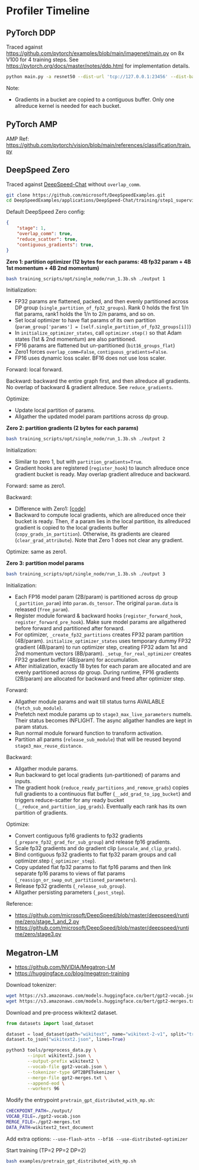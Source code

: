 # Profiler Timeline

## PyTorch DDP

Traced against https://github.com/pytorch/examples/blob/main/imagenet/main.py on 8x V100 for 4 training steps. See https://pytorch.org/docs/master/notes/ddp.html for implementation details.
```sh
python main.py -a resnet50 --dist-url 'tcp://127.0.0.1:23456' --dist-backend 'nccl' --multiprocessing-distributed --world-size 1 --rank 0 --dummy
```

Note:
* Gradients in a bucket are copied to a contiguous buffer. Only one allreduce kernel is needed for each bucket.

## PyTorch AMP

AMP Ref: https://github.com/pytorch/vision/blob/main/references/classification/train.py

## DeepSpeed Zero

Traced against [DeepSpeed-Chat](https://github.com/microsoft/DeepSpeedExamples/tree/master/applications/DeepSpeed-Chat) without `overlap_comm`.
```sh
git clone https://github.com/microsoft/DeepSpeedExamples.git
cd DeepSpeedExamples/applications/DeepSpeed-Chat/training/step1_supervised_finetuning
```

Default DeepSpeed Zero config:
```json
{
    "stage": 1,
    "overlap_comm": true,
    "reduce_scatter": true,
    "contiguous_gradients": true,
}
```

**Zero 1: partition optimizer (12 bytes for each params: 4B fp32 param + 4B 1st momentum + 4B 2nd momentum)**
```sh
bash training_scripts/opt/single_node/run_1.3b.sh ./output 1
```

Initialization:
* FP32 params are flattened, packed, and then evenly partitioned across DP group (`single_partition_of_fp32_groups`). Rank 0 holds the first 1/n flat params, rank1 holds the 1/n to 2/n params, and so on.
* Set local optimizer to have flat params of its own partition (`param_group['params'] = [self.single_partition_of_fp32_groups[i]]`)
* In `initialize_optimizer_states`, call `optimizer.step()` so that Adam states (1st & 2nd momentum) are also partitioned.
* FP16 params are flattened but un-partitioned (`bit16_groups_flat`)
* Zero1 forces `overlap_comm=False`, `contiguous_gradients=False`. 
* FP16 uses dynamic loss scaler. BF16 does not use loss scaler.

Forward: local forward.

Backward: backward the entire graph first, and then allreduce all gradients. No overlap of backward & gradient allreduce. See `reduce_gradients`.

Optimize:
* Update local partition of params.
* Allgather the updated model param partitions across dp group.

**Zero 2: partition gradients (2 bytes for each params)**
```sh
bash training_scripts/opt/single_node/run_1.3b.sh ./output 2
```

Initialization:
* Similar to zero 1, but with `partition_gradients=True`.
* Gradient hooks are registered (`register_hook`) to launch allreduce once gradient bucket is ready. May overlap gradient allreduce and backward.

Forward: same as zero1.

Backward:
* Difference with Zero1: [[code]](https://github.com/microsoft/DeepSpeed/blob/c37fe9cbfb8bc10c8dd6ccd8cac9b34ded218990/deepspeed/runtime/zero/stage_1_and_2.py#L1353-L1367)
* Backward to compute local gradients, which are allreduced once their bucket is ready. Then, if a param lies in the local partition, its allreduced gradient is copied to the local gradients buffer (`copy_grads_in_partition`). Otherwise, its gradients are cleared (`clear_grad_attribute`). Note that Zero 1 does not clear any gradient.

Optimize: same as zero1.

**Zero 3: partition model params**
```sh
bash training_scripts/opt/single_node/run_1.3b.sh ./output 3
```

Initialization:
* Each FP16 model param (2B/param) is partitioned across dp group (`_partition_param`) into `param.ds_tensor`. The original `param.data` is released (`free_param`).
* Register module forward & backward hooks (`register_forward_hook`, `register_forward_pre_hook`). Make sure model params are allgathered before forward and partitioned after forward.
* For optimizer, `_create_fp32_partitions` creates FP32 param partition (4B/param). `initialize_optimizer_states` uses temporary dummy FP32 gradient (4B/param) to run optimizer step, creating FP32 adam 1st and 2nd momentum vectors (8B/param). `_setup_for_real_optimizer` creates FP32 gradient buffer (4B/param) for accumulation.
* After initialization, exactly 18 bytes for each param are allocated and are evenly partitioned across dp group. During runtime, FP16 gradients (2B/param) are allocated for backward and freed after optimizer step.

Forward:
* Allgather module params and wait till status turns AVAILABLE (`fetch_sub_module`).
* Prefetch next module params up to `stage3_max_live_parameters` numels. Their status becomes INFLIGHT. The async allgather handles are kept in param status.
* Run normal module forward function to transform activation.
* Partition all params (`release_sub_module`) that will be reused beyond `stage3_max_reuse_distance`.

Backward:
* Allgather module params.
* Run backward to get local gradients (un-partitioned) of params and inputs.
* The gradient hook (`reduce_ready_partitions_and_remove_grads`) copies full gradients to a continuous flat buffer (`__add_grad_to_ipg_bucket`) and triggers reduce-scatter for any ready bucket (`__reduce_and_partition_ipg_grads`). Eventually each rank has its own partition of gradients.

Optimize:
* Convert contiguous fp16 gradients to fp32 gradients (`_prepare_fp32_grad_for_sub_group`) and release fp16 gradients.
* Scale fp32 gradients and do gradient clip (`unscale_and_clip_grads`).
* Bind contiguous fp32 gradients to flat fp32 param groups and call optimizer.step (`_optimizer_step`).
* Copy updated flat fp32 params to flat fp16 params and then link separate fp16 params to views of flat params (`_reassign_or_swap_out_partitioned_parameters`).
* Release fp32 gradients (`_release_sub_group`).
* Allgather persisting parameters (`_post_step`).

Reference:
* https://github.com/microsoft/DeepSpeed/blob/master/deepspeed/runtime/zero/stage_1_and_2.py
* https://github.com/microsoft/DeepSpeed/blob/master/deepspeed/runtime/zero/stage3.py

## Megatron-LM

* https://github.com/NVIDIA/Megatron-LM
* https://huggingface.co/blog/megatron-training

Download tokenizer:
```sh
wget https://s3.amazonaws.com/models.huggingface.co/bert/gpt2-vocab.json
wget https://s3.amazonaws.com/models.huggingface.co/bert/gpt2-merges.txt
```

Download and pre-process wikitext2 dataset.
```python
from datasets import load_dataset

dataset = load_dataset(path="wikitext", name="wikitext-2-v1", split="train")
dataset.to_json("wikitext2.json", lines=True)
```

```sh
python3 tools/preprocess_data.py \
        --input wikitext2.json \
        --output-prefix wikitext2 \
        --vocab-file gpt2-vocab.json \
        --tokenizer-type GPT2BPETokenizer \
        --merge-file gpt2-merges.txt \
        --append-eod \
        --workers 96
```

Modify the entrypoint `pretrain_gpt_distributed_with_mp.sh`:
```sh
CHECKPOINT_PATH=./output/
VOCAB_FILE=./gpt2-vocab.json
MERGE_FILE=./gpt2-merges.txt
DATA_PATH=wikitext2_text_document
```

Add extra options: `--use-flash-attn --bf16 --use-distributed-optimizer`

Start training (TP=2 PP=2 DP=2)
```sh
bash examples/pretrain_gpt_distributed_with_mp.sh
```
